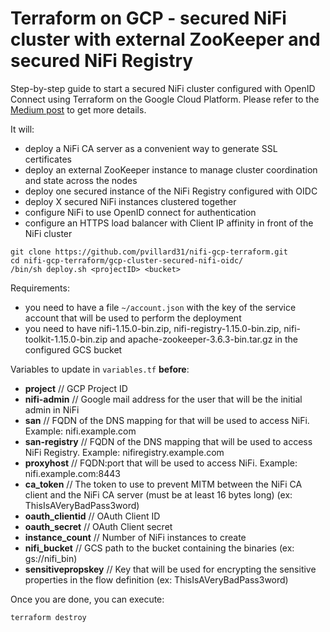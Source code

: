  # Terraform on GCP - secured NiFi cluster with external ZooKeeper and secured NiFi Registry

Step-by-step guide to start a secured NiFi cluster configured with OpenID Connect using Terraform on the Google Cloud Platform. Please refer to the [Medium post](https://medium.com/@pierre.villard/secured-nifi-cluster-with-terraform-on-the-google-cloud-platform-58c0ca6624d7) to get more details.

It will:
  * deploy a NiFi CA server as a convenient way to generate SSL certificates
  * deploy an external ZooKeeper instance to manage cluster coordination and state across the nodes
  * deploy one secured instance of the NiFi Registry configured with OIDC
  * deploy X secured NiFi instances clustered together
  * configure NiFi to use OpenID connect for authentication
  * configure an HTTPS load balancer with Client IP affinity in front of the NiFi cluster

````
git clone https://github.com/pvillard31/nifi-gcp-terraform.git
cd nifi-gcp-terraform/gcp-cluster-secured-nifi-oidc/
/bin/sh deploy.sh <projectID> <bucket>
````

Requirements:
  * you need to have a file ``~/account.json`` with the key of the service account that will be used to perform the deployment
  * you need to have nifi-1.15.0-bin.zip, nifi-registry-1.15.0-bin.zip, nifi-toolkit-1.15.0-bin.zip and apache-zookeeper-3.6.3-bin.tar.gz in the configured GCS bucket

Variables to update in ``variables.tf`` **before**:

* **project** // GCP Project ID
* **nifi-admin** // Google mail address for the user that will be the initial admin in NiFi
* **san** // FQDN of the DNS mapping for that will be used to access NiFi. Example: nifi.example.com
* **san-registry** // FQDN of the DNS mapping that will be used to access NiFi Registry. Example: nifiregistry.example.com
* **proxyhost** // FQDN:port that will be used to access NiFi. Example: nifi.example.com:8443
* **ca_token** // The token to use to prevent MITM between the NiFi CA client and the NiFi CA server (must be at least 16 bytes long) (ex: ThisIsAVeryBadPass3word)
* **oauth_clientid** // OAuth Client ID
* **oauth_secret** // OAuth Client secret
* **instance_count** // Number of NiFi instances to create
* **nifi_bucket** // GCS path to the bucket containing the binaries (ex: gs://nifi_bin)
* **sensitivepropskey** // Key that will be used for encrypting the sensitive properties in the flow definition (ex: ThisIsAVeryBadPass3word)

Once you are done, you can execute:

````
terraform destroy
````
